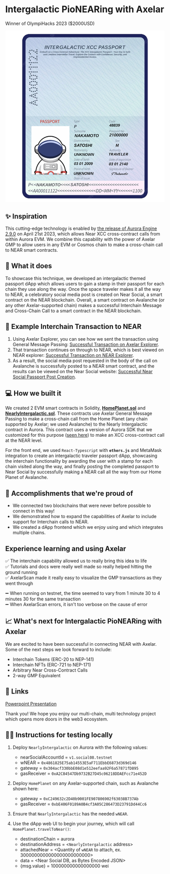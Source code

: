 # Intergalactic PioNEARing with Axelar
Winner of OlympiHacks 2023 ($2000USD)

![](https://github.com/AdnanSlef/Nearly-Intergalactic-Axelar/blob/main/passport.gif?raw=true)

## ✨ Inspiration

This cutting-edge technology is enabled by [the release of Aurora Engine 2.9.0](https://aurora.dev/blog/aurora-releases-its-engine-2-9-0-version) on April 21st 2023, which allows Near XCC cross-contract calls from within Aurora EVM. We combine this capability with the power of Axelar GMP to allow users in any EVM or Cosmos chain to make a cross-chain call to NEAR smart contracts.

## 👀 What it does

To showcase this technique, we developed an intergalactic themed passport dApp which allows users to gain a stamp in their passport for each chain they use along the way. Once the space traveler makes it all the way to NEAR, a celebratory social media post is created on Near Social, a smart contract on the NEAR blockchain. Overall, a smart contract on Avalanche (or any other Axelar-supported chain) makes a successful Interchain Message and Cross-Chain Call to a smart contract in the NEAR blockchain.

## 🌌 Example Interchain Transaction to NEAR

1. Using Axelar Explorer, you can see how we sent the transaction using General Message Passing: [Successful Transaction on Axelar Explorer](https://testnet.axelarscan.io/gmp/0x845ef0f0a0e7c8994247794e0f53cb403597598b4253a4617cd797dfd3050dc6:3).
2. That transaction continues on through to NEAR, which is best viewed on NEAR explorer: [Successful Transaction on NEAR Explorer](https://explorer.testnet.near.org/transactions/FxDq5wNQPXdMu9kGPy4A34tNvYab6vVXXuZbyUA6Gnqn).
3. As a result, the social media post requested in the body of the call on Avalanche is successfully posted to a NEAR smart contract, and the results can be viewed on the Near Social website: [Successful Near Social Passport Post Creation](https://test.near.social/#/adb45a7095238ffe7bc93deefb34121404c70c37.aurora/widget/Success).

## 💻 How we built it

We created 2 EVM smart contracts in Solidity, [**HomePlanet.sol**](https://github.com/AdnanSlef/Nearly-Intergalactic-Axelar/blob/main/contracts/HomePlanet.sol) and [**NearlyIntergalactic.sol**](https://github.com/AdnanSlef/Nearly-Intergalactic-Axelar/blob/main/contracts/NearlyIntergalactic.sol). These contracts use Axelar General Message Passing to make a cross-chain call from the Home Planet (any chain supported by Axelar; we used Avalanche) to the Nearly Intergalactic contract in Aurora. This contract uses a version of Aurora SDK that we customized for this purpose ([seen here](https://github.com/AdnanSlef/Nearly-Intergalactic-Axelar/blob/main/contracts/CustomAuroraSdk.sol)) to make an XCC cross-contract call at the NEAR level.

For the front end, we used `React-Typescript` with **`ethers.js`** and MetaMask integration to create an intergalactic traveler passport dApp, showcasing the interchain functionality by awarding the user with a stamp for each chain visited along the way, and finally posting the completed passport to Near Social by successfully making a NEAR call all the way from our Home Planet of Avalanche.

## 🚀 Accomplishments that we're proud of

- We connected two blockchains that were never before possible to connect in this way!
- We demonstrated how to expand the capabilities of Axelar to include support for Interchain calls to NEAR.
- We created a dApp frontend which we enjoy using and which integrates multiple chains.

## Experience learning and using Axelar

✅ The interchain capability allowed us to really bring this idea to life <br/>
✅ Tutorials and docs were really well made so really helped hitting the ground running <br />
✅ AxelarScan made it really easy to visualize the GMP transactions as they went through

➖ When running on testnet, the time seemed to vary from 1 minute 30 to 4 minutes 30 for the same transaction <br />
➖ When AxelarScan errors, it isn't too verbose on the cause of error

## 📈 What's next for Intergalactic PioNEARing with Axelar

We are excited to have been successful in connecting NEAR with Axelar. Some of the next steps we look forward to include:

- Interchain Tokens (ERC-20 to NEP-141)
- Interchain NFTs (ERC-721 to NEP-171)
- Arbitrary Near Cross-Contract Calls
- 2-way GMP Equivalent

## 📄 Links

[Powerpoint Presentation](https://docs.google.com/presentation/d/1MzhE-wqY8uOJVgmnj7XjUpKTt_Ws9L5LhcTpcjd8J6c/edit?usp=sharing)

Thank you! We hope you enjoy our multi-chain, multi technology project which opens more doors in the web3 ecosystem.

## 🧑‍💻 Instructions for testing locally

1. Deploy `NearlyIntergalactic` on Aurora with the following values:

   - nearSocialAccountId = `v1.social08.testnet`
   - wNEAR = `0x4861825E75ab14553E5aF711EbbE6873d369d146`
   - gateway = `0x304acf330bbE08d1e512eefaa92F6a57871fD895`
   - gasReceiver = `0xA2C84547Db9732B27D45c06218DDAEFcc71e452D`

2. Deploy `HomePlanet` on any Axelar-supported chain, such as Avalanche shown here:

   - gateway = `0xC249632c2D40b9001FE907806902f63038B737Ab`
   - gasReceiver = `0xbE406F0189A0B4cf3A05C286473D23791Dd44Cc6`

3. Ensure that `NearlyIntergalactic` has the needed `wNEAR`.

4. Use the dApp web UI to begin your journey, which will call `HomePlanet.travelToNear()`:
   - destinationChain = aurora
   - destinationAddress = <`NearlyIntergalactic` address>
   - attachedNear = <Quantity of `wNEAR` to attach, ex. 3000000000000000000000000>
   - data = <Near Social DB, as Bytes Encoded JSON>
   - {msg.value} = 100000000000000000 wei
